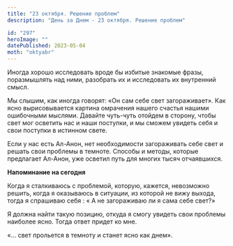 ```yaml
---
title: "23 октября. Решение проблем"
description: "День за Днем - 23 октября. Решение проблем"

id: "297"
heroImage: ""
datePublished: 2023-05-04
moth: "oktyabr"
---
```


Иногда хорошо исследовать вроде бы избитые знакомые фразы, поразмышлять над
ними, разобрать их и исследовать их внутренний смысл.

Мы слышим, как иногда говорят: «Он сам себе свет загораживает». Как ясно
вырисовывается картина омрачения нашего счастья нашими ошибочными мыслями.
Давайте чуть-чуть отойдем в сторону, чтобы свет мог осветить нас и наши
поступки, и мы сможем увидеть себя и свои поступки в истинном свете.

Если у нас есть Ал-Анон, нет необходимости загораживать себе свет и решать
свои проблемы в темноте. Способы и методы, которые предлагает Ал-Анон, уже
осветил путь для многих тысяч отчаявшихся.

**Напоминание на сегодня**

Когда я сталкиваюсь с проблемой, которую, кажется, невозможно решить, когда я
оказываюсь в ситуации, из которой не вижу выхода, тогда я спрашиваю себя : « А
не загораживаю ли я сама себе свет?»

Я должна найти такую позицию, откуда я смогу увидеть свои проблемы наиболее
ясно. Тогда ответ придет ко мне.

«… свет прольется в темноту и станет ясно как днем».

